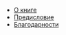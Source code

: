 * [О книге](/articles/%D0%9E%20%D0%BA%D0%BD%D0%B8%D0%B3%D0%B5.md)
* [Предисловие](/articles/%D0%9F%D1%80%D0%B5%D0%B4%D0%B8%D1%81%D0%BB%D0%BE%D0%B2%D0%B8%D0%B5.md)
* [Благодарности](/articles/%D0%91%D0%BB%D0%B0%D0%B3%D0%BE%D0%B4%D0%B0%D1%80%D0%BD%D0%BE%D1%81%D1%82%D0%B8.md)
